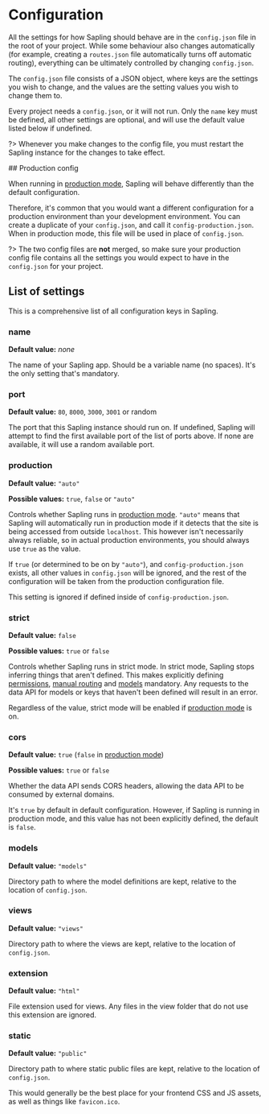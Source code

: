# Configuration

All the settings for how Sapling should behave are in the `config.json` file in the root of your project.  While some behaviour also changes automatically (for example, creating a `routes.json` file automatically turns off automatic routing), everything can be ultimately controlled by changing `config.json`.

The `config.json` file consists of a JSON object, where keys are the settings you wish to change, and the values are the setting values you wish to change them to.

Every project needs a `config.json`, or it will not run.  Only the `name` key must be defined, all other settings are optional, and will use the default value listed below if undefined.

?> Whenever you make changes to the config file, you must restart the Sapling instance for the changes to take effect.


## Production config

When running in [production mode](/production), Sapling will behave differently than the default configuration.

Therefore, it's common that you would want a different configuration for a production environment than your development environment.  You can create a duplicate of your `config.json`, and call it `config-production.json`.  When in production mode, this file will be used in place of `config.json`.

?> The two config files are **not** merged, so make sure your production config file contains all the settings you would expect to have in the `config.json` for your project.


## List of settings

This is a comprehensive list of all configuration keys in Sapling.


### name

**Default value:** _none_

The name of your Sapling app.  Should be a variable name (no spaces).  It's the only setting that's mandatory.


### port

**Default value:** `80`, `8000`, `3000`, `3001` or random

The port that this Sapling instance should run on.  If undefined, Sapling will attempt to find the first available port of the list of ports above.  If none are available, it will use a random available port.


### production

**Default value:** `"auto"`

**Possible values:** `true`, `false` or `"auto"`

Controls whether Sapling runs in [production mode](/production).  `"auto"` means that Sapling will automatically run in production mode if it detects that the site is being accessed from outside `localhost`.  This however isn't necessarily always reliable, so in actual production environments, you should always use `true` as the value.

If `true` (or determined to be on by `"auto"`), and `config-production.json` exists, all other values in `config.json` will be ignored, and the rest of the configuration will be taken from the production configuration file.

This setting is ignored if defined inside of `config-production.json`.


### strict

**Default value:** `false`

**Possible values:** `true` or `false`

Controls whether Sapling runs in strict mode.  In strict mode, Sapling stops inferring things that aren't defined.  This makes explicitly defining [permissions](/permissions), [manual routing](/routes) and [models](/models) mandatory.  Any requests to the data API for models or keys that haven't been defined will result in an error.

Regardless of the value, strict mode will be enabled if [production mode](/production) is on.


### cors

**Default value:** `true` (`false` in [production mode](/production))

**Possible values:** `true` or `false`

Whether the data API sends CORS headers, allowing the data API to be consumed by external domains.

It's `true` by default in default configuration.  However, if Sapling is running in production mode, and this value has not been explicitly defined, the default is `false`.


### models

**Default value:** `"models"`

Directory path to where the model definitions are kept, relative to the location of `config.json`.


### views

**Default value:** `"views"`

Directory path to where the views are kept, relative to the location of `config.json`.


### extension

**Default value:** `"html"`

File extension used for views.  Any files in the view folder that do not use this extension are ignored.


### static

**Default value:** `"public"`

Directory path to where static public files are kept, relative to the location of `config.json`.

This would generally be the best place for your frontend CSS and JS assets, as well as things like `favicon.ico`.
